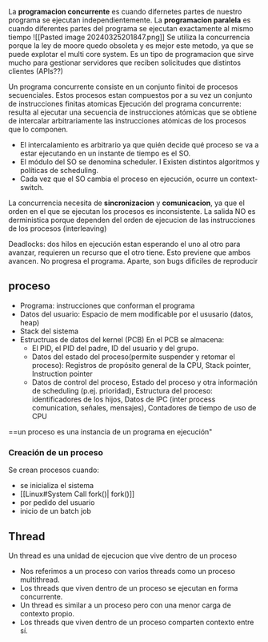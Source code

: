  La **programacion concurrente** es cuando difernetes partes de nuestro programa se ejecutan independientemente.
 La **programacion paralela** es cuando diferentes partes del programa se ejecutan exactamente al mismo tiempo
 ![[Pasted image 20240325201847.png]]
Se utiliza la concurrencia porque la ley de moore quedo obsoleta y es mejor este metodo, ya que se puede explotar el multi core system. Es un tipo de programacion que sirve mucho para gestionar servidores que reciben solicitudes que distintos clientes (APIs??)


Un programa concurrente consiste en un conjunto finitoi de procesos secuenciales. Estos procesos estan compuestos por a su vez un conjunto de instrucciones finitas atomicas
Ejecución del programa concurrente: resulta al ejecutar una secuencia de instrucciones atómicas que se obtiene de intercalar arbitrariamente las instrucciones atómicas de los procesos que lo componen. 
- El intercalamiento es arbitrario ya que quién decide qué proceso se va a estar ejecutando en un instante de tiempo es el SO. 
- El módulo del SO se denomina scheduler. I Existen distintos algoritmos y políticas de scheduling. 
- Cada vez que el SO cambia el proceso en ejecución, ocurre un context-switch.

La concurrencia necesita de **sincronizacion** y **comunicacion**, ya que el orden en el que se ejecutan los procesos es inconsistente. La salida NO es derministica porque dependen del orden de ejecucion de las instrucciones de los procesos (interleaving) 

Deadlocks: dos hilos en ejecución estan esperando el uno al otro para avanzar, requieren un recurso que el otro tiene. Esto previene que ambos avancen. No progresa el programa. Aparte, son bugs dificiles de reproducir 


## proceso
- Programa: instrucciones que conforman el programa
- Datos del usuario: Espacio de mem modificable por el ususario (datos, heap)
- Stack del sistema
- Estructruas de datos del kernel (PCB)
	En el PCB se almacena: 
	- El PID, el PID del padre, ID del usuario y del grupo. 
	- Datos del estado del proceso(permite suspender y retomar el proceso): Registros de propósito general de la CPU, Stack pointer, Instruction pointer
	-  Datos de control del proceso, Estado del proceso y otra información de scheduling (p.ej. prioridad), Estructura del proceso: identificadores de los hijos, Datos de IPC (inter process comunication, señales, mensajes),  Contadores de tiempo de uso de CPU

==un proceso es una instancia de un programa en ejecución"


### Creación de un proceso
Se crean procesos cuando: 
- se inicializa el sistema
- [[Linux#System Call fork()| fork()]]
- por pedido del usuario 
- inicio de un batch job



## Thread 
Un thread es una unidad de ejecucion que vive dentro de un proceso
- Nos referimos a un proceso con varios threads como un proceso multithread. 
-  Los threads que viven dentro de un proceso se ejecutan en forma concurrente. 
- Un thread es similar a un proceso pero con una menor carga de contexto propio. 
- Los threads que viven dentro de un proceso comparten contexto entre sí.